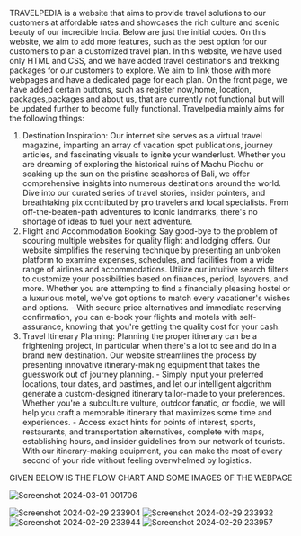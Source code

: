 TRAVELPEDIA is a website that aims to provide travel solutions to our customers at affordable rates and showcases the rich culture and scenic beauty of our incredible India. Below are just the initial codes. On this website, we aim to add more features, such as the best option for our customers to plan a customized travel plan. In this website, we have used only HTML and CSS, and we have added travel destinations and trekking packages for our customers to explore. We aim to link those with more webpages and have a dedicated page for each plan. On the front page, we have added certain buttons, such as register now,home, location, packages,packages and about us, that are currently not functional but will be updated further to become fully functional. Travelpedia mainly aims for the following things: 
1. Destination Inspiration: Our internet site serves as a virtual travel magazine, imparting an array of vacation spot publications, journey articles, and fascinating visuals to ignite your wanderlust. Whether you are dreaming of exploring the historical ruins of Machu Picchu or soaking up the sun on the pristine seashores of Bali, we offer comprehensive insights into numerous destinations around the world. Dive into our curated series of travel stories, insider pointers, and breathtaking pix contributed by pro travelers and local specialists. From off-the-beaten-path adventures to iconic landmarks, there's no shortage of ideas to fuel your next adventure.
2. Flight and Accommodation Booking: Say good-bye to the problem of scouring multiple websites for quality flight and lodging offers. Our website simplifies the reserving technique by presenting an unbroken platform to examine expenses, schedules, and facilities from a wide range of airlines and accommodations. Utilize our intuitive search filters to customize your possibilities based on finances, period, layovers, and more. Whether you are attempting to find a financially pleasing hostel or a luxurious motel, we've got options to match every vacationer's wishes and options. - With secure price alternatives and immediate reserving confirmation, you can e-book your flights and motels with self-assurance, knowing that you're getting the quality cost for your cash.
3. Travel Itinerary Planning: Planning the proper itinerary can be a frightening project, in particular when there's a lot to see and do in a brand new destination. Our website streamlines the process by presenting innovative itinerary-making equipment that takes the guesswork out of journey planning. - Simply input your preferred locations, tour dates, and pastimes, and let our intelligent algorithm generate a custom-designed itinerary tailor-made to your preferences. Whether you're a subculture vulture, outdoor fanatic, or foodie, we will help you craft a memorable itinerary that maximizes some time and experiences. - Access exact hints for points of interest, sports, restaurants, and transportation alternatives, complete with maps, establishing hours, and insider guidelines from our network of tourists. With our itinerary-making equipment, you can make the most of every second of your ride without feeling overwhelmed by logistics.

 GIVEN BELOW IS THE FLOW CHART AND SOME IMAGES OF THE WEBPAGE

 ![Screenshot 2024-03-01 001706](https://github.com/NiketanSharma/Travelpedia/assets/149008719/f352ae41-98d8-4367-8a3b-ea5fb46afacb)

![Screenshot 2024-02-29 233904](https://github.com/NiketanSharma/Travelpedia/assets/149008719/eddd9a05-daa9-4fbb-a661-9840fb9a9428)
![Screenshot 2024-02-29 233932](https://github.com/NiketanSharma/Travelpedia/assets/149008719/1f077c14-3d40-4774-8a1a-6f42f3598f65)
![Screenshot 2024-02-29 233944](https://github.com/NiketanSharma/Travelpedia/assets/149008719/bd1c69c3-d8d9-4c7d-95c3-5d79cc4eebcd)
![Screenshot 2024-02-29 233957](https://github.com/NiketanSharma/Travelpedia/assets/149008719/177b87b6-4f38-4ff1-8405-34ef089cdff7)
